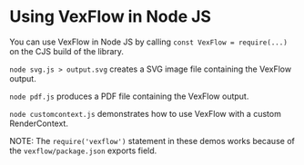 # Using VexFlow in Node JS

You can use VexFlow in Node JS by calling `const VexFlow = require(...)` on the CJS build of the library.

`node svg.js > output.svg` creates a SVG image file containing the VexFlow output.

`node pdf.js` produces a PDF file containing the VexFlow output.

`node customcontext.js` demonstrates how to use VexFlow with a custom RenderContext.

NOTE: The `require('vexflow')` statement in these demos works because of the `vexflow/package.json` exports field.
